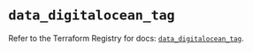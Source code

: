 # `data_digitalocean_tag`

Refer to the Terraform Registry for docs: [`data_digitalocean_tag`](https://registry.terraform.io/providers/digitalocean/digitalocean/2.62.0/docs/data-sources/tag).
